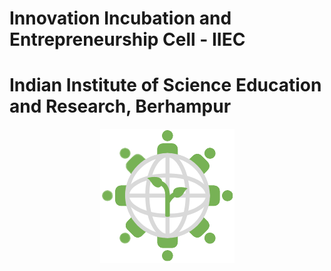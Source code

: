 # Innovation Incubation and Entrepreneurship Cell - IIEC
# Indian Institute of Science Education and Research, Berhampur
<p align=center>
  <img src="https://github.com/iieciiserbpr/iieciiserbpr.github.io/blob/main/images/iiec_icon.png?raw=true">
</p>
